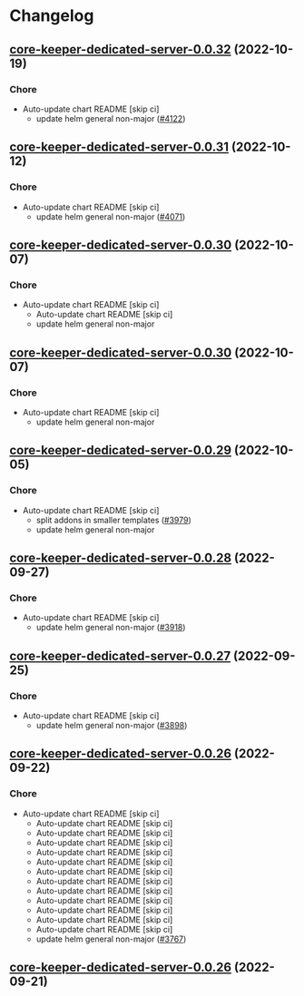 # Changelog



## [core-keeper-dedicated-server-0.0.32](https://github.com/truecharts/charts/compare/core-keeper-dedicated-server-0.0.31...core-keeper-dedicated-server-0.0.32) (2022-10-19)

### Chore

- Auto-update chart README [skip ci]
  - update helm general non-major ([#4122](https://github.com/truecharts/charts/issues/4122))




## [core-keeper-dedicated-server-0.0.31](https://github.com/truecharts/charts/compare/core-keeper-dedicated-server-0.0.30...core-keeper-dedicated-server-0.0.31) (2022-10-12)

### Chore

- Auto-update chart README [skip ci]
  - update helm general non-major ([#4071](https://github.com/truecharts/charts/issues/4071))




## [core-keeper-dedicated-server-0.0.30](https://github.com/truecharts/charts/compare/core-keeper-dedicated-server-0.0.29...core-keeper-dedicated-server-0.0.30) (2022-10-07)

### Chore

- Auto-update chart README [skip ci]
  - Auto-update chart README [skip ci]
  - update helm general non-major




## [core-keeper-dedicated-server-0.0.30](https://github.com/truecharts/charts/compare/core-keeper-dedicated-server-0.0.29...core-keeper-dedicated-server-0.0.30) (2022-10-07)

### Chore

- Auto-update chart README [skip ci]
  - update helm general non-major




## [core-keeper-dedicated-server-0.0.29](https://github.com/truecharts/charts/compare/core-keeper-dedicated-server-0.0.28...core-keeper-dedicated-server-0.0.29) (2022-10-05)

### Chore

- Auto-update chart README [skip ci]
  - split addons in smaller templates ([#3979](https://github.com/truecharts/charts/issues/3979))
  - update helm general non-major




## [core-keeper-dedicated-server-0.0.28](https://github.com/truecharts/charts/compare/core-keeper-dedicated-server-0.0.27...core-keeper-dedicated-server-0.0.28) (2022-09-27)

### Chore

- Auto-update chart README [skip ci]
  - update helm general non-major ([#3918](https://github.com/truecharts/charts/issues/3918))




## [core-keeper-dedicated-server-0.0.27](https://github.com/truecharts/charts/compare/core-keeper-dedicated-server-0.0.26...core-keeper-dedicated-server-0.0.27) (2022-09-25)

### Chore

- Auto-update chart README [skip ci]
  - update helm general non-major ([#3898](https://github.com/truecharts/charts/issues/3898))




## [core-keeper-dedicated-server-0.0.26](https://github.com/truecharts/charts/compare/core-keeper-dedicated-server-0.0.25...core-keeper-dedicated-server-0.0.26) (2022-09-22)

### Chore

- Auto-update chart README [skip ci]
  - Auto-update chart README [skip ci]
  - Auto-update chart README [skip ci]
  - Auto-update chart README [skip ci]
  - Auto-update chart README [skip ci]
  - Auto-update chart README [skip ci]
  - Auto-update chart README [skip ci]
  - Auto-update chart README [skip ci]
  - Auto-update chart README [skip ci]
  - Auto-update chart README [skip ci]
  - Auto-update chart README [skip ci]
  - Auto-update chart README [skip ci]
  - Auto-update chart README [skip ci]
  - update helm general non-major ([#3767](https://github.com/truecharts/charts/issues/3767))




## [core-keeper-dedicated-server-0.0.26](https://github.com/truecharts/charts/compare/core-keeper-dedicated-server-0.0.25...core-keeper-dedicated-server-0.0.26) (2022-09-21)
